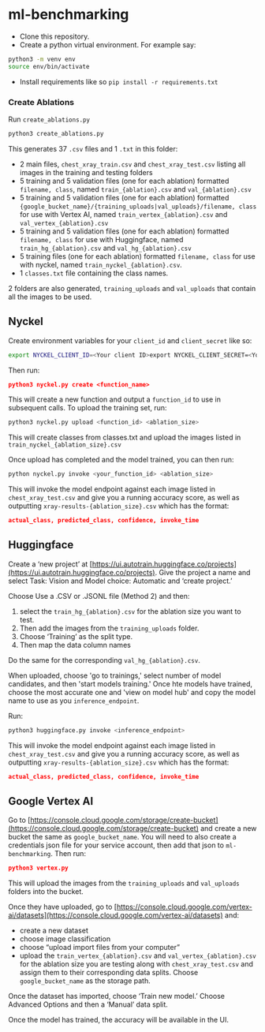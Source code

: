# ml-benchmarking

- Clone this repository.
- Create a python virtual environment. For example say:

```bash
python3 -m venv env
source env/bin/activate
```

- Install requirements like so `pip install -r requirements.txt`

### Create Ablations

Run `create_ablations.py`

```bash
python3 create_ablations.py
```

This generates 37 `.csv` files and 1 `.txt` in this folder:

- 2 main files, `chest_xray_train.csv` and `chest_xray_test.csv` listing all images in the training and testing folders
- 5 training and 5 validation files (one for each ablation) formatted `filename, class`, named `train_{ablation}.csv` and `val_{ablation}.csv`
- 5 training and 5 validation files (one for each ablation) formatted `{google_bucket_name}/{training_uploads|val_uploads}/filename, class` for use with Vertex AI, named `train_vertex_{ablation}.csv` and `val_vertex_{ablation}.csv`
- 5 training and 5 validation files (one for each ablation) formatted `filename, class` for use with Huggingface, named `train_hg_{ablation}.csv` and `val_hg_{ablation}.csv`
- 5 training files (one for each ablation) formatted `filename, class` for use with nyckel, named `train_nyckel_{ablation}.csv`.
- 1 `classes.txt` file containing the class names.

2 folders are also generated, `training_uploads` and `val_uploads` that contain all the images to be used.

## Nyckel

Create environment variables for your `client_id` and `client_secret` like so:

```bash
export NYCKEL_CLIENT_ID=<Your client ID>export NYCKEL_CLIENT_SECRET=<Your client secret>
```

Then run:

```json
python3 nyckel.py create <function_name>
```

This will create a new function and output a `function_id` to use in subsequent calls. To upload the training set, run:

```bash
python3 nyckel.py upload <function_id> <ablation_size>
```

This will create classes from classes.txt and upload the images listed in `train_nyckel_{ablation_size}.csv`

Once upload has completed and the model trained, you can then run:

```bash
python nyckel.py invoke <your_function_id> <ablation_size>
```

This will invoke the model endpoint against each image listed in `chest_xray_test.csv` and give you a running accuracy score, as well as outputting `xray-results-{ablation_size}.csv` which has the format:

```json
actual_class, predicted_class, confidence, invoke_time
```

## Huggingface

Create a ‘new project’ at [https://ui.autotrain.huggingface.co/projects](https://ui.autotrain.huggingface.co/projects). Give the project a name and select Task: Vision and Model choice: Automatic and ‘create project.’

Choose Use a .CSV or .JSONL file (Method 2) and then:

1. select the `train_hg_{ablation}.csv` for the ablation size you want to test.
2. Then add the images from the `training_uploads` folder.
3. Choose ‘Training’ as the split type.
4. Then map the data column names

Do the same for the corresponding `val_hg_{ablation}.csv`.

When uploaded, choose 'go to trainings,' select number of model candidates, and then 'start models training.' Once hte models have trained, choose the most accurate one and 'view on model hub' and copy the model name to use as you `inference_endpoint`.

Run:

```bash
python3 huggingface.py invoke <inference_endpoint>
```

This will invoke the model endpoint against each image listed in `chest_xray_test.csv` and give you a running accuracy score, as well as outputting `xray-results-{ablation_size}.csv` which has the format:

```json
actual_class, predicted_class, confidence, invoke_time
```

## Google Vertex AI

Go to [https://console.cloud.google.com/storage/create-bucket](https://console.cloud.google.com/storage/create-bucket) and create a new bucket the same as `google_bucket_name`. You will need to also create a credentials json file for your service account, then add that json to `ml-benchmarking`. Then run:

```json
python3 vertex.py
```

This will upload the images from the `training_uploads` and `val_uploads` folders into the bucket.

Once they have uploaded, go to [https://console.cloud.google.com/vertex-ai/datasets](https://console.cloud.google.com/vertex-ai/datasets) and:

- create a new dataset
- choose image classification
- choose “upload import files from your computer”
- upload the `train_vertex_{ablation}.csv` and `val_vertex_{ablation}.csv` for the ablation size you are testing along with `chest_xray_test.csv` and assign them to their corresponding data splits. Choose `google_bucket_name` as the storage path.

Once the dataset has imported, choose ‘Train new model.’ Choose Advanced Options and then a ‘Manual’ data split.

Once the model has trained, the accuracy will be available in the UI.
